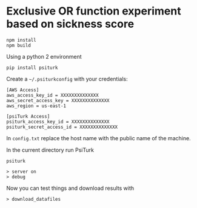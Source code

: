 # Exclusive OR function experiment based on sickness score

```shell
npm install
npm build
```

Using a python 2 environment

```
pip install psiturk
```

Create a `~/.psiturkconfig` with your credentials:

```
[AWS Access]
aws_access_key_id = XXXXXXXXXXXXXX
aws_secret_access_key = XXXXXXXXXXXXXX
aws_region = us-east-1

[psiTurk Access]
psiturk_access_key_id = XXXXXXXXXXXXXX
psiturk_secret_access_id = XXXXXXXXXXXXXX
```

In `config.txt` replace the host name with the public name of the machine.

In the current directory run PsiTurk

```
psiturk

> server on
> debug
```

Now you can test things and download results with
```
> download_datafiles
```
